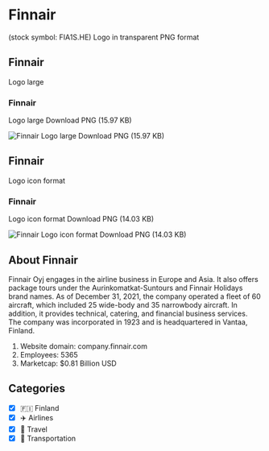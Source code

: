 # Finnair
 (stock symbol: FIA1S.HE) Logo in transparent PNG format

## Finnair
 Logo large

### Finnair
 Logo large Download PNG (15.97 KB)

![Finnair
 Logo large Download PNG (15.97 KB)](/img/orig/FIA1S.HE_BIG-4ce701ad.png)

## Finnair
 Logo icon format

### Finnair
 Logo icon format Download PNG (14.03 KB)

![Finnair
 Logo icon format Download PNG (14.03 KB)](/img/orig/FIA1S.HE-fdd78e86.png)

## About Finnair


Finnair Oyj engages in the airline business in Europe and Asia. It also offers package tours under the Aurinkomatkat-Suntours and Finnair Holidays brand names. As of December 31, 2021, the company operated a fleet of 60 aircraft, which included 25 wide-body and 35 narrowbody aircraft. In addition, it provides technical, catering, and financial business services. The company was incorporated in 1923 and is headquartered in Vantaa, Finland.

1. Website domain: company.finnair.com
2. Employees: 5365
3. Marketcap: $0.81 Billion USD


## Categories
- [x] 🇫🇮 Finland
- [x] ✈️ Airlines
- [x] 🌴 Travel
- [x] 🚚 Transportation
